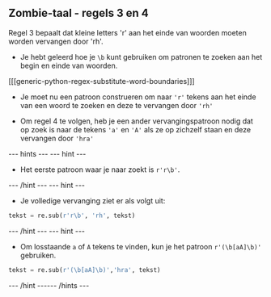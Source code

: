 ## Zombie-taal - regels 3 en 4

Regel 3 bepaalt dat kleine letters 'r' aan het einde van woorden moeten worden vervangen door 'rh'.

- Je hebt geleerd hoe je `\b` kunt gebruiken om patronen te zoeken aan het begin en einde van woorden.

[[[generic-python-regex-substitute-word-boundaries]]]

- Je moet nu een patroon construeren om naar `'r'` tekens aan het einde van een woord te zoeken en deze te vervangen door `'rh'`

- Om regel 4 te volgen, heb je een ander vervangingspatroon nodig dat op zoek is naar de tekens `'a'` en `'A'` als ze op zichzelf staan en deze vervangen door `'hra'`

--- hints ---
 --- hint ---

- Het eerste patroon waar je naar zoekt is `r'r\b'`.

--- /hint ---
--- hint ---

- Je volledige vervanging ziet er als volgt uit:

```python
tekst = re.sub(r'r\b', 'rh', tekst)
```

--- /hint --- --- hint ---

- Om losstaande `a` of `A` tekens te vinden, kun je het patroon `r'(\b[aA]\b)'` gebruiken.

```python
tekst = re.sub(r'(\b[aA]\b)','hra', tekst)
```

--- /hint ------ /hints ---
